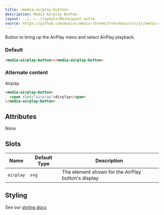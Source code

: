 ```yaml
---
title: <media-airplay-button>
description: Media Airplay Button
layout: ../../../layouts/MainLayout.astro
source: https://github.com/muxinc/media-chrome/tree/main/src/js/media-airplay-button.js
---
```


Button to bring up the AirPlay menu and select AirPlay playback.

<h3>Default</h3>

<media-airplay-button></media-airplay-button>

```html
<media-airplay-button></media-airplay-button>
```

<h3>Alternate content</h3>

<media-airplay-button>
  <span slot="airplay">Airplay</span>
</media-airplay-button>

```html
<media-airplay-button>
  <span slot="airplay">Airplay</span>
</media-airplay-button>
```

## Attributes

_None_

## Slots

| Name      | Default Type | Description                                        |
| --------- | ------------ | -------------------------------------------------- |
| `airplay` | `svg`        | The element shown for the AirPlay button's display |

## Styling

See our [styling docs](./styling#Buttons)
